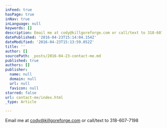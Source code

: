 ```yaml
---
inFeed: true
hasPage: true
inNav: true
inLanguage: null
keywords: []
description: Email me at cody@killgoreforge.com or call/text to 318-607-7198
datePublished: '2016-04-23T15:14:04.154Z'
dateModified: '2016-04-23T15:13:59.052Z'
title: ''
author: []
sourcePath: _posts/2016-04-23-contact-me.md
published: true
authors: []
publisher:
  name: null
  domain: null
  url: null
  favicon: null
starred: false
url: contact-me/index.html
_type: Article

---
```

Email me at cody@killgoreforge.com or call/text to 318-607-7198